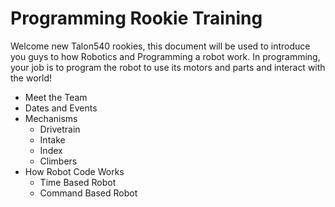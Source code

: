 # Programming Rookie Training

Welcome new Talon540 rookies, this document will be used to introduce you guys to how Robotics and Programming a robot work. In programming, your job is to program the robot to use its motors and parts and interact with the world!

- Meet the Team
- Dates and Events
- Mechanisms
    - Drivetrain
    - Intake
    - Index
    - Climbers
- How Robot Code Works
    - Time Based Robot
    - Command Based Robot